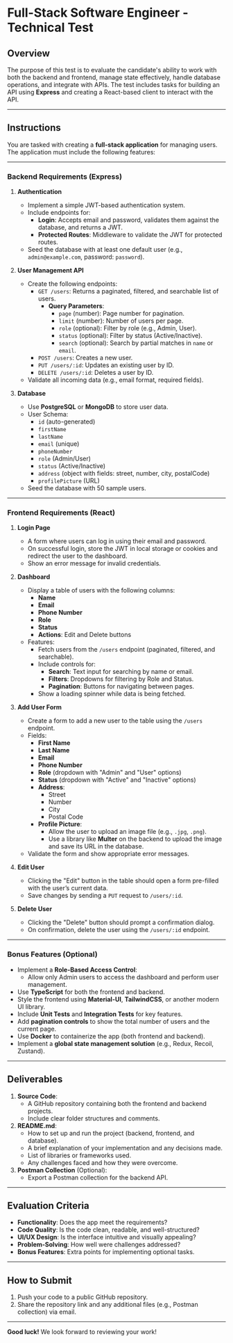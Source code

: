 # Full-Stack Software Engineer - Technical Test

## Overview

The purpose of this test is to evaluate the candidate's ability to work with both the backend and frontend, manage state effectively, handle database operations, and integrate with APIs. The test includes tasks for building an API using **Express** and creating a React-based client to interact with the API.

---

## Instructions

You are tasked with creating a **full-stack application** for managing users. The application must include the following features:

---

### Backend Requirements (Express)

1. **Authentication**
   - Implement a simple JWT-based authentication system.
   - Include endpoints for:
     - **Login**: Accepts email and password, validates them against the database, and returns a JWT.
     - **Protected Routes**: Middleware to validate the JWT for protected routes.
   - Seed the database with at least one default user (e.g., `admin@example.com`, password: `password`).

2. **User Management API**
   - Create the following endpoints:
     - `GET /users`: Returns a paginated, filtered, and searchable list of users.
       - **Query Parameters**:
         - `page` (number): Page number for pagination.
         - `limit` (number): Number of users per page.
         - `role` (optional): Filter by role (e.g., Admin, User).
         - `status` (optional): Filter by status (Active/Inactive).
         - `search` (optional): Search by partial matches in `name` or `email`.
     - `POST /users`: Creates a new user.
     - `PUT /users/:id`: Updates an existing user by ID.
     - `DELETE /users/:id`: Deletes a user by ID.
   - Validate all incoming data (e.g., email format, required fields).

3. **Database**
   - Use **PostgreSQL** or **MongoDB** to store user data.
   - User Schema:
     - `id` (auto-generated)
     - `firstName`
     - `lastName`
     - `email` (unique)
     - `phoneNumber`
     - `role` (Admin/User)
     - `status` (Active/Inactive)
     - `address` (object with fields: street, number, city, postalCode)
     - `profilePicture` (URL)
   - Seed the database with 50 sample users.

---

### Frontend Requirements (React)

1. **Login Page**
   - A form where users can log in using their email and password.
   - On successful login, store the JWT in local storage or cookies and redirect the user to the dashboard.
   - Show an error message for invalid credentials.

2. **Dashboard**
   - Display a table of users with the following columns:
     - **Name**
     - **Email**
     - **Phone Number**
     - **Role**
     - **Status**
     - **Actions**: Edit and Delete buttons
   - Features:
     - Fetch users from the `/users` endpoint (paginated, filtered, and searchable).
     - Include controls for:
       - **Search**: Text input for searching by name or email.
       - **Filters**: Dropdowns for filtering by Role and Status.
       - **Pagination**: Buttons for navigating between pages.
     - Show a loading spinner while data is being fetched.

3. **Add User Form**
   - Create a form to add a new user to the table using the `/users` endpoint.
   - Fields:
     - **First Name**
     - **Last Name**
     - **Email**
     - **Phone Number**
     - **Role** (dropdown with "Admin" and "User" options)
     - **Status** (dropdown with "Active" and "Inactive" options)
     - **Address**:
       - Street
       - Number
       - City
       - Postal Code
     - **Profile Picture**:
       - Allow the user to upload an image file (e.g., `.jpg`, `.png`).
       - Use a library like **Multer** on the backend to upload the image and save its URL in the database.
   - Validate the form and show appropriate error messages.

4. **Edit User**
   - Clicking the "Edit" button in the table should open a form pre-filled with the user’s current data.
   - Save changes by sending a `PUT` request to `/users/:id`.

5. **Delete User**
   - Clicking the "Delete" button should prompt a confirmation dialog.
   - On confirmation, delete the user using the `/users/:id` endpoint.

---

### Bonus Features (Optional)

- Implement a **Role-Based Access Control**:
  - Allow only Admin users to access the dashboard and perform user management.
- Use **TypeScript** for both the frontend and backend.
- Style the frontend using **Material-UI**, **TailwindCSS**, or another modern UI library.
- Include **Unit Tests** and **Integration Tests** for key features.
- Add **pagination controls** to show the total number of users and the current page.
- Use **Docker** to containerize the app (both frontend and backend).
- Implement a **global state management solution** (e.g., Redux, Recoil, Zustand).

---

## Deliverables

1. **Source Code**:
   - A GitHub repository containing both the frontend and backend projects.
   - Include clear folder structures and comments.
2. **README.md**:
   - How to set up and run the project (backend, frontend, and database).
   - A brief explanation of your implementation and any decisions made.
   - List of libraries or frameworks used.
   - Any challenges faced and how they were overcome.
3. **Postman Collection** (Optional):
   - Export a Postman collection for the backend API.

---

## Evaluation Criteria

- **Functionality**: Does the app meet the requirements?
- **Code Quality**: Is the code clean, readable, and well-structured?
- **UI/UX Design**: Is the interface intuitive and visually appealing?
- **Problem-Solving**: How well were challenges addressed?
- **Bonus Features**: Extra points for implementing optional tasks.

---

## How to Submit

1. Push your code to a public GitHub repository.
2. Share the repository link and any additional files (e.g., Postman collection) via email.

---

**Good luck!** We look forward to reviewing your work!
